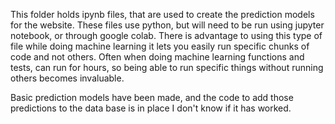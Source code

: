 This folder holds ipynb files, that are used to create the prediction models for the website. These
files use python, but will need to be run using jupyter notebook, or through google colab. There is
advantage to using this type of file while doing machine learning it lets you easily run specific chunks
of code and not others. Often when doing machine learning functions and tests, can run for hours, so
being able to run specific things without running others becomes invaluable. 


Basic prediction models have been made, and the code to add those predictions to the data base is in place I don't know if it has worked. 
